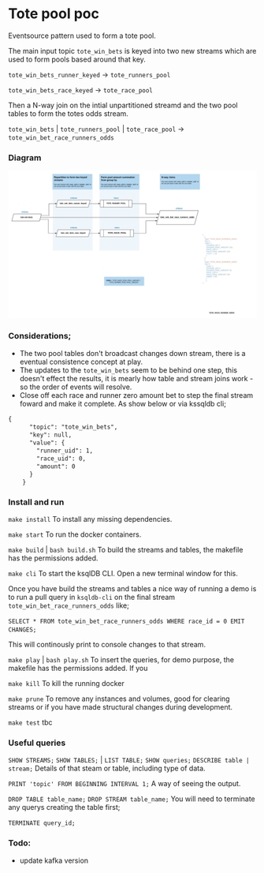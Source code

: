 # Tote pool poc

Eventsource pattern used to form a tote pool. 

The main input topic `tote_win_bets` is keyed into two new streams which are used to form pools based around that key.

`tote_win_bets_runner_keyed` -> `tote_runners_pool`

`tote_win_bets_race_keyed` -> `tote_race_pool`

Then a N-way join on the intial unpartitioned streamd and the two pool tables to form the totes odds stream.

`tote_win_bets` | `tote_runners_pool` | `tote_race_pool` -> `tote_win_bet_race_runners_odds`


### Diagram
![alt ksqldb flow](totes_ksqldb_poc.png)


### Considerations;
* The two pool tables don't broadcast changes down stream, there is a eventual consistence concept at play. 
* The updates to the `tote_win_bets` seem to be behind one step, this doesn't effect the results, it is mearly how table and stream joins work - so the order of events will resolve. 
* Close off each race and runner zero amount bet to step the final stream foward and make it complete. As show below or via kssqldb cli;

```
{
      "topic": "tote_win_bets",
      "key": null,
      "value": {
        "runner_uid": 1,
        "race_uid": 0,
        "amount": 0
      }
    }
 ```   

### Install and run
`make install`
To install any missing dependencies.

`make start`
To run the docker containers.

`make build` | `bash build.sh`
To build the streams and tables, the makefile has the permissions added.

`make cli`
To start the ksqlDB CLI. Open a new terminal window for this. 

Once you have build the streams and tables a nice way of running a demo is to run a pull query in `ksqldb-cli` on the final stream `tote_win_bet_race_runners_odds` like;

`SELECT * FROM tote_win_bet_race_runners_odds WHERE race_id = 0 EMIT CHANGES;` 

This will continously print to console changes to that stream.

`make play` | `bash play.sh`
To insert the queries, for demo purpose, the makefile has the permissions added. If you 



`make kill`
To kill the running docker

`make prune`
To remove any instances and volumes, good for clearing streams or if you have made structural changes during development.

`make test`
tbc

### Useful queries

`SHOW STREAMS;`
`SHOW TABLES;` | `LIST TABLE;`
`SHOW queries;`
`DESCRIBE table | stream;`
Details of that steam or table, including type of data.

`PRINT 'topic' FROM BEGINNING INTERVAL 1;`
A way of seeing the output.

`DROP TABLE table_name;` 
`DROP STREAM table_name;` 
You will need to terminate any querys creating the table first;

`TERMINATE query_id;` 


### Todo:
- update kafka version
